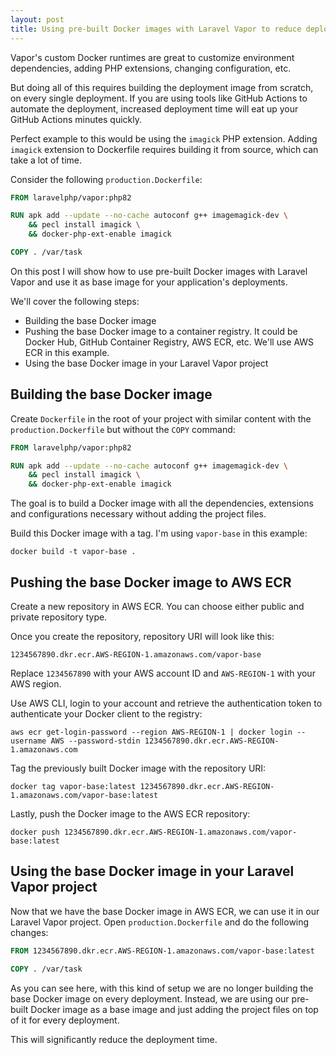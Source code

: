 ```yaml
---
layout: post
title: Using pre-built Docker images with Laravel Vapor to reduce deployment time
---
```


Vapor's custom Docker runtimes are great to customize environment dependencies, adding PHP extensions, changing configuration, etc.

But doing all of this requires building the deployment image from scratch, on every single deployment.
If you are using tools like GitHub Actions to automate the deployment, increased deployment time will eat up your GitHub Actions minutes quickly.

<!--more-->

Perfect example to this would be using the `imagick` PHP extension. Adding `imagick` extension to Dockerfile requires building it from source, which can take a lot of time.

Consider the following `production.Dockerfile`:

```Dockerfile
FROM laravelphp/vapor:php82

RUN apk add --update --no-cache autoconf g++ imagemagick-dev \
    && pecl install imagick \
    && docker-php-ext-enable imagick 

COPY . /var/task
```

On this post I will show how to use pre-built Docker images with Laravel Vapor and use it as base image for your application's deployments.

We'll cover the following steps:

- Building the base Docker image
- Pushing the base Docker image to a container registry. It could be Docker Hub, GitHub Container Registry, AWS ECR, etc. We'll use AWS ECR in this example.
- Using the base Docker image in your Laravel Vapor project

## Building the base Docker image

Create `Dockerfile` in the root of your project with similar content with the `production.Dockerfile` but without the `COPY` command:

```Dockerfile
FROM laravelphp/vapor:php82

RUN apk add --update --no-cache autoconf g++ imagemagick-dev \
    && pecl install imagick \
    && docker-php-ext-enable imagick 
```

The goal is to build a Docker image with all the dependencies, extensions and configurations necessary without adding the project files.

Build this Docker image with a tag. I'm using `vapor-base` in this example:

```shell
docker build -t vapor-base .
```

## Pushing the base Docker image to AWS ECR

Create a new repository in AWS ECR. You can choose either public and private repository type.

Once you create the repository, repository URI will look like this:

```shell
1234567890.dkr.ecr.AWS-REGION-1.amazonaws.com/vapor-base
```

Replace `1234567890` with your AWS account ID and `AWS-REGION-1` with your AWS region.

Use AWS CLI, login to your account and retrieve the authentication token to authenticate your Docker client to the registry:

```shell
aws ecr get-login-password --region AWS-REGION-1 | docker login --username AWS --password-stdin 1234567890.dkr.ecr.AWS-REGION-1.amazonaws.com
```

Tag the previously built Docker image with the repository URI:

```shell
docker tag vapor-base:latest 1234567890.dkr.ecr.AWS-REGION-1.amazonaws.com/vapor-base:latest
```

Lastly, push the Docker image to the AWS ECR repository:

```shell
docker push 1234567890.dkr.ecr.AWS-REGION-1.amazonaws.com/vapor-base:latest
```

## Using the base Docker image in your Laravel Vapor project

Now that we have the base Docker image in AWS ECR, we can use it in our Laravel Vapor project. Open `production.Dockerfile` and do the following changes:

```Dockerfile
FROM 1234567890.dkr.ecr.AWS-REGION-1.amazonaws.com/vapor-base:latest 

COPY . /var/task
```

As you can see here, with this kind of setup we are no longer building the base Docker image on every deployment.
Instead, we are using our pre-built Docker image as a base image and just adding the project files on top of it for every deployment.

This will significantly reduce the deployment time.